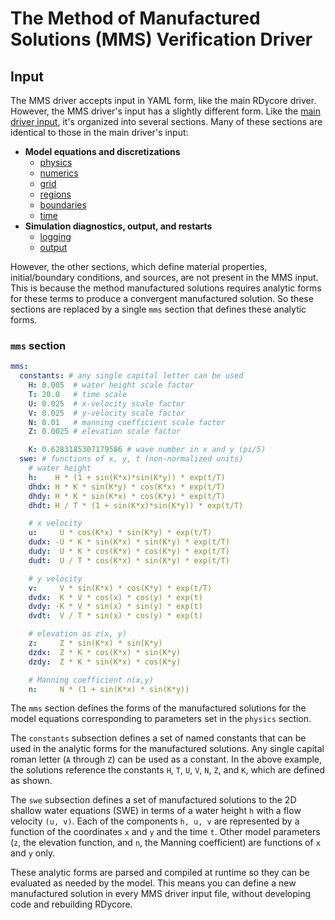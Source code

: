 # The Method of Manufactured Solutions (MMS) Verification Driver

## Input

The MMS driver accepts input in YAML form, like the main RDycore driver. However,
the MMS driver's input has a ѕlightly different form. Like the [main driver input](input.md),
it's organized into several sections. Many of these sections are identical to
those in the main driver's input:

* **Model equations and discretizations**
    * [physics](input.md#physics)
    * [numerics](input.md#numerics)
    * [grid](input.md#grid)
    * [regions](input.md#regions)
    * [boundaries](input.md#boundaries)
    * [time](input.md#time)
* **Simulation diagnostics, output, and restarts**
    * [logging](input.md#logging)
    * [output](input.md#output)

However, the other sections, which define material properties, initial/boundary
conditions, and sources, are not present in the MMS input. This is because the
method manufactured solutions requires analytic forms for these terms to produce
a convergent manufactured solution. So these sections are replaced by a single
`mms` section that defines these analytic forms.

### `mms` section

```yaml
mms:
  constants: # any single capital letter can be used
    H: 0.005  # water height scale factor
    T: 20.0   # time scale
    U: 0.025  # x-velocity scale factor
    V: 0.025  # y-velocity scale factor
    N: 0.01   # manning coefficient scale factor
    Z: 0.0025 # elevation scale factor

    K: 0.6283185307179586 # wave number in x and y (pi/5)
  swe: # functions of x, y, t (non-normalized units)
    # water height
    h:    H * (1 + sin(K*x)*sin(K*y)) * exp(t/T)
    dhdx: H * K * sin(K*y) * cos(K*x) * exp(t/T)
    dhdy: H * K * sin(K*x) * cos(K*y) * exp(t/T)
    dhdt: H / T * (1 + sin(K*x)*sin(K*y)) * exp(t/T)

    # x velocity
    u:     U * cos(K*x) * sin(K*y) * exp(t/T)
    dudx: -U * K * sin(K*x) * sin(K*y) * exp(t/T)
    dudy:  U * K * cos(K*x) * cos(K*y) * exp(t/T)
    dudt:  U / T * cos(K*x) * sin(K*y) * exp(t/T)

    # y velocity
    v:     V * sin(K*x) * cos(K*y) * exp(t/T)
    dvdx:  K * V * cos(x) * cos(y) * exp(t)
    dvdy: -K * V * sin(x) * sin(y) * exp(t)
    dvdt:  V / T * sin(x) * cos(y) * exp(t)

    # elevation as z(x, y)
    z:     Z * sin(K*x) * sin(K*y)
    dzdx:  Z * K * cos(K*x) * sin(K*y)
    dzdy:  Z * K * sin(K*x) * cos(K*y)

    # Manning coefficient n(x,y)
    n:     N * (1 + sin(K*x) * sin(K*y))
```

The `mms` section defines the forms of the manufactured solutions for the
model equations corresponding to parameters set in the `physics` section.

The `constants` subsection defineѕ a set of named constants that can be used
in the analytic forms for the manufactured solutions. Any single capital roman
letter (`A` through `Z`) can be used as a constant. In the above example, the
solutions reference the constants `H`, `T`, `U`, `V`, `N`, `Z`, and `K`, which
are defined as shown.

The `swe` subsection defines a set of manufactured solutions to the 2D shallow
water equations (SWE) in terms of a water height `h` with a flow velocity
`(u, v)`. Each of the components `h, u, v` are represented by a function of the
coordinates `x` and `y` and the time `t`. Other model parameters (`z`, the
elevation function, and `n`, the Manning coefficient) are functions of `x` and
`y` only.

These analytic forms are parsed and compiled at runtime so they can be evaluated
as needed by the model. This means you can define a new manufactured solution in
every MMS driver input file, without developing code and rebuilding RDycore.
